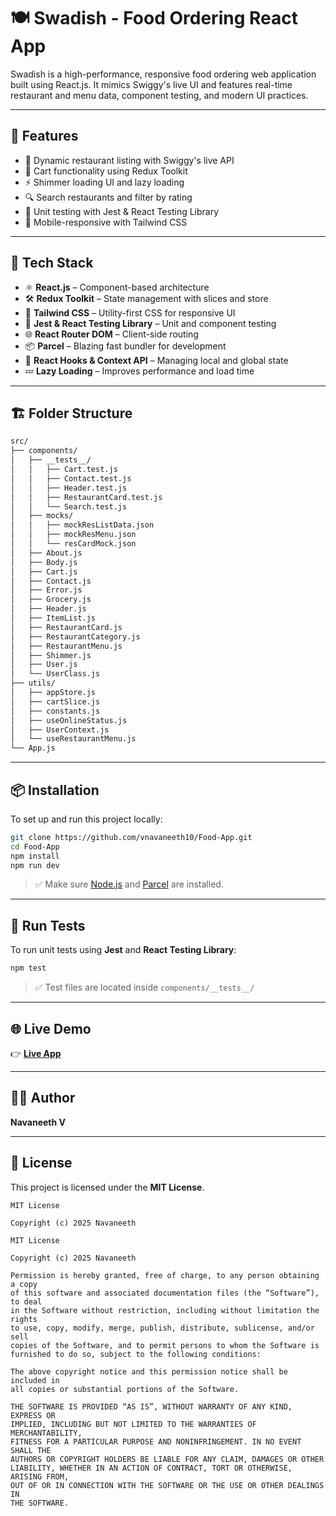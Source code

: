 # 🍽️ Swadish - Food Ordering React App

Swadish is a high-performance, responsive food ordering web application built using React.js. It mimics Swiggy's live UI and features real-time restaurant and menu data, component testing, and modern UI practices.

---

## 🚀 Features

- 🍔 Dynamic restaurant listing with Swiggy's live API
- 🛒 Cart functionality using Redux Toolkit
- ⚡ Shimmer loading UI and lazy loading
- 🔍 Search restaurants and filter by rating
- 🧪 Unit testing with Jest & React Testing Library
- 📱 Mobile-responsive with Tailwind CSS

---

## 🧰 Tech Stack

- ⚛️ **React.js** – Component-based architecture
- 🛠️ **Redux Toolkit** – State management with slices and store
- 🎨 **Tailwind CSS** – Utility-first CSS for responsive UI
- 🧪 **Jest & React Testing Library** – Unit and component testing
- 🌐 **React Router DOM** – Client-side routing
- 📦 **Parcel** – Blazing fast bundler for development
- 🧠 **React Hooks & Context API** – Managing local and global state
- 💤 **Lazy Loading** – Improves performance and load time

---

## 🏗️ Folder Structure

```bash
src/
├── components/
│   ├── __tests__/
│   │   ├── Cart.test.js
│   │   ├── Contact.test.js
│   │   ├── Header.test.js
│   │   ├── RestaurantCard.test.js
│   │   └── Search.test.js
│   ├── mocks/
│   │   ├── mockResListData.json
│   │   ├── mockResMenu.json
│   │   └── resCardMock.json
│   ├── About.js
│   ├── Body.js
│   ├── Cart.js
│   ├── Contact.js
│   ├── Error.js
│   ├── Grocery.js
│   ├── Header.js
│   ├── ItemList.js
│   ├── RestaurantCard.js
│   ├── RestaurantCategory.js
│   ├── RestaurantMenu.js
│   ├── Shimmer.js
│   ├── User.js
│   └── UserClass.js
├── utils/
│   ├── appStore.js
│   ├── cartSlice.js
│   ├── constants.js
│   ├── useOnlineStatus.js
│   ├── UserContext.js
│   └── useRestaurantMenu.js
└── App.js
```

---


##  📦 Installation

To set up and run this project locally:

```bash
git clone https://github.com/vnavaneeth10/Food-App.git
cd Food-App
npm install
npm run dev
```

> ✅ Make sure [Node.js](https://nodejs.org/) and [Parcel](https://parceljs.org/) are installed.


---

## 🧪 Run Tests

To run unit tests using **Jest** and **React Testing Library**:

```bash
npm test
```

> ✅ Test files are located inside `components/__tests__/`

---

## 🌐 Live Demo

👉 [**Live App**](https://swadishcom.vercel.app/)


---

## 👨‍💻 Author

**Navaneeth V**  


---

## 📄 License

This project is licensed under the **MIT License**.

```text
MIT License

Copyright (c) 2025 Navaneeth

MIT License

Copyright (c) 2025 Navaneeth

Permission is hereby granted, free of charge, to any person obtaining a copy
of this software and associated documentation files (the “Software”), to deal
in the Software without restriction, including without limitation the rights
to use, copy, modify, merge, publish, distribute, sublicense, and/or sell
copies of the Software, and to permit persons to whom the Software is
furnished to do so, subject to the following conditions:

The above copyright notice and this permission notice shall be included in
all copies or substantial portions of the Software.

THE SOFTWARE IS PROVIDED “AS IS”, WITHOUT WARRANTY OF ANY KIND, EXPRESS OR
IMPLIED, INCLUDING BUT NOT LIMITED TO THE WARRANTIES OF MERCHANTABILITY,
FITNESS FOR A PARTICULAR PURPOSE AND NONINFRINGEMENT. IN NO EVENT SHALL THE
AUTHORS OR COPYRIGHT HOLDERS BE LIABLE FOR ANY CLAIM, DAMAGES OR OTHER
LIABILITY, WHETHER IN AN ACTION OF CONTRACT, TORT OR OTHERWISE, ARISING FROM,
OUT OF OR IN CONNECTION WITH THE SOFTWARE OR THE USE OR OTHER DEALINGS IN
THE SOFTWARE.
